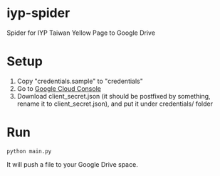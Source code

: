 iyp-spider
==========

Spider for IYP Taiwan Yellow Page to Google Drive


# Setup

1. Copy "credentials.sample" to "credentials"
2. Go to [Google Cloud Console](http://cloud.google.com/console)
3. Download client\_secret.json (it should be postfixed by something, rename it to client\_secret.json), and put it under credentials/ folder

# Run

```shell
python main.py
```

It will push a file to your Google Drive space.
